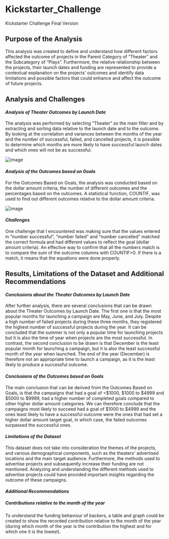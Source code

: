 # Kickstarter_Challenge
Kickstarter Challenge Final Version


## **Purpose of the Analysis**

This analysis was created to define and understand how different factors affected the outcome of projects in the Parent Category of “Theater” and the Subcategory of “Plays”. Furthermore, the relative relationship between the projects, their launch dates and funding are represented to provide a contextual explanation on the projects’ outcomes and identify data limitations and possible factors that could enhance and affect the outcome of future projects.

## **Analysis and Challenges**

####  *Analysis of Theater Outcomes by Launch Date*

The analysis was performed by selecting “Theater” as the main filter and by extracting and sorting data relative to the launch date and to the outcome. By looking at the correlation and variances between the months of the year and the number of successful, failed, and cancelled projects, it is possible to determine which months are more likely to have successful launch dates and which ones will not be as successful. 

![image](https://user-images.githubusercontent.com/75655852/103191341-a2e8ce00-48a2-11eb-9991-acd0a41d1194.png)

####  *Analysis of the Outcomes based on Goals*

For the Outcomes Based on Goals, the analysis was conducted based on the dollar amount criteria, the number of different outcomes and the percentages based on the outcomes. A statistical function, COUNTIF, was used to find out different outcomes relative to the dollar amount criteria. 

![image](https://user-images.githubusercontent.com/75655852/103191390-cc095e80-48a2-11eb-93fc-c576d086cc1e.png)

####  *Challenges*

One challenge that I encountered was making sure that the values entered in “number successful”, “number failed” and “number cancelled” matched the correct formula and had different values to reflect the goal (dollar amount criteria). An effective way to confirm that all the numbers match is to compare the sum of the outcome columns with COUNTIF>0. If there is a match, it means that the equations were done properly. 

## **Results, Limitations of the Dataset and Additional Recommendations**

####  *Conclusions about the Theater Outcomes by Launch Date*

After further analysis, there are several conclusions that can be drawn about the Theater Outcomes by Launch Date. The first one is that the most popular months for launching a campaign are May, June, and July. Despite a high number of failed projects during these three months, they registered the highest number of successful projects during the year. It can be concluded that the summer is not only a popular time for launching projects but it is also the time of year when projects are the most successful. In contrast, the second conclusion to be drawn is that December is the least popular month for launching a campaign, but it is also the least successful month of the year when launched. The end of the year (December) is therefore not an appropriate time to launch a campaign, as it is the least likely to produce a successful outcome.

####  *Conclusions of the Outcomes based on Goals*

The main conclusion that can be derived from the Outcomes Based on Goals, is that the campaigns that had a goal of <$1000, $1000 to $4999 and $5000 to $9999, had a higher number of completed goals compared to other higher dollar amount categories. We can therefore conclude that the campaigns most likely to succeed had a goal of $1000 to $4999 and the ones least likely to have a successful outcome were the ones that had set a higher dollar amount target goal, in which case, the failed outcomes surpassed the successful ones. 

####  *Limitations of the Dataset*

This dataset does not take into consideration the themes of the projects, and various demographical components, such as the theaters' advertised locations and the main target audience. Furthermore, the methods used to advertise projects and subsequently increase their funding are not mentioned. Analyzing and understanding the different methods used to advertise projects could have provided important insights regarding the outcome of these campaigns.

####  *Additional Recommendations*
##### Contributions relative to the month of the year

To understand the funding behaviour of backers, a table and graph could be created to show the recorded contribution relative to the month of the year (during which month of the year is the contribution the highest and for which one it is the lowest).
